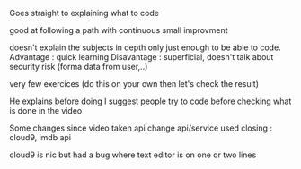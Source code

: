 Goes straight to explaining what to code

good at following a path with continuous small improvment

doesn't explain the subjects in depth only just enough to be able to code.
Advantage : quick learning
Disavantage : superficial, doesn't talk about security risk (forma data from user,..)


very few exercices (do this on your own then let's check the result)

He explains before doing
I suggest people try to code before checking what is done in the video

Some changes since video taken
api change
api/service used closing : cloud9, imdb api


cloud9 is nic but had a bug where text editor is on one or two lines
